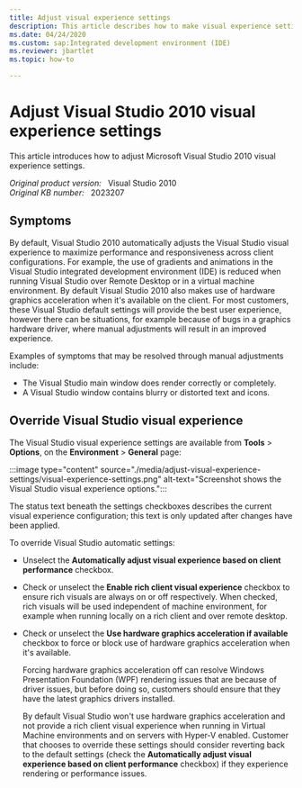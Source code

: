 ```yaml
---
title: Adjust visual experience settings
description: This article describes how to make visual experience settings  adjustments in Visual Studio 2010.
ms.date: 04/24/2020
ms.custom: sap:Integrated development environment (IDE)
ms.reviewer: jbartlet
ms.topic: how-to

---
```

# Adjust Visual Studio 2010 visual experience settings

This article introduces how to adjust Microsoft Visual Studio 2010 visual experience settings.

_Original product version:_ &nbsp; Visual Studio 2010  
_Original KB number:_ &nbsp; 2023207

## Symptoms

By default, Visual Studio 2010 automatically adjusts the Visual Studio visual experience to maximize performance and responsiveness across client configurations. For example, the use of gradients and animations in the Visual Studio integrated development environment (IDE) is reduced when running Visual Studio over Remote Desktop or in a virtual machine environment. By default Visual Studio 2010 also makes use of hardware graphics acceleration when it's available on the client. For most customers, these Visual Studio default settings will provide the best user experience, however there can be situations, for example because of bugs in a graphics hardware driver, where manual adjustments will result in an improved experience.

Examples of symptoms that may be resolved through manual adjustments include:

- The Visual Studio main window does render correctly or completely.
- A Visual Studio window contains blurry or distorted text and icons.

## Override Visual Studio visual experience

The Visual Studio visual experience settings are available from **Tools** > **Options**, on the **Environment** > **General** page:

:::image type="content" source="./media/adjust-visual-experience-settings/visual-experience-settings.png" alt-text="Screenshot shows the Visual Studio visual experience options.":::

The status text beneath the settings checkboxes describes the current visual experience configuration; this text is only updated after changes have been applied.

To override Visual Studio automatic settings:

- Unselect the **Automatically adjust visual experience based on client performance** checkbox.
- Check or unselect the **Enable rich client visual experience** checkbox to ensure rich visuals are always on or off respectively. When checked, rich visuals will be used independent of machine environment, for example when running locally on a rich client and over remote desktop.
- Check or unselect the **Use hardware graphics acceleration if available** checkbox to force or block use of hardware graphics acceleration when it's available.

    Forcing hardware graphics acceleration off can resolve Windows Presentation Foundation (WPF) rendering issues that are because of driver issues, but before doing so, customers should ensure that they have the latest graphics drivers installed.

    By default Visual Studio won't use hardware graphics acceleration and not provide a rich client visual experience when running in Virtual Machine environments and on servers with Hyper-V enabled. Customer that chooses to override these settings should consider reverting back to the default settings (check the **Automatically adjust visual experience based on client performance** checkbox) if they experience rendering or performance issues.
